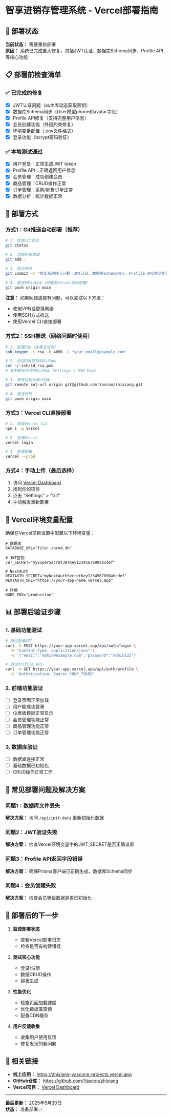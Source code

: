 # 智享进销存管理系统 - Vercel部署指南

## 🚀 部署状态

**当前状态：** 需要重新部署  
**原因：** 系统已完成重大修复，包括JWT认证、数据库Schema同步、Profile API等核心功能

## 📋 部署前检查清单

### ✅ 已完成的修复
- [x] JWT认证问题（auth库动态获取密钥）
- [x] 数据库Schema同步（User模型phone和avatar字段）
- [x] Profile API修复（支持完整用户信息）
- [x] 会员创建功能（外键约束修复）
- [x] 环境变量配置（.env文件格式）
- [x] 登录功能（bcrypt密码验证）

### ✅ 本地测试通过
- [x] 用户登录：正常生成JWT token
- [x] Profile API：正确返回用户信息
- [x] 会员管理：成功创建会员
- [x] 商品管理：CRUD操作正常
- [x] 订单管理：采购/销售订单正常
- [x] 数据分析：统计数据正常

## 🔄 部署方式

### 方式1：Git推送自动部署（推荐）

```bash
# 1. 检查Git状态
git status

# 2. 添加所有修改
git add .

# 3. 提交修改
git commit -m "修复系统核心问题：JWT认证、数据库Schema同步、Profile API等功能已全部正常工作"

# 4. 推送到GitHub（将触发Vercel自动部署）
git push origin main
```

**注意：** 如果网络连接有问题，可以尝试以下方法：
- 使用VPN或更换网络
- 使用SSH方式推送
- 使用Vercel CLI直接部署

### 方式2：SSH推送（网络问题时使用）

```bash
# 1. 配置SSH（如果还没有）
ssh-keygen -t rsa -b 4096 -C "your_email@example.com"

# 2. 添加SSH密钥到GitHub
cat ~/.ssh/id_rsa.pub
# 复制输出内容到GitHub Settings > SSH Keys

# 3. 更改远程仓库为SSH
git remote set-url origin git@github.com:Yascon/zhixiang.git

# 4. 推送代码
git push origin main
```

### 方式3：Vercel CLI直接部署

```bash
# 1. 安装Vercel CLI
npm i -g vercel

# 2. 登录Vercel
vercel login

# 3. 直接部署
vercel --prod
```

### 方式4：手动上传（最后选择）

1. 访问 [Vercel Dashboard](https://vercel.com/dashboard)
2. 找到你的项目
3. 点击 "Settings" > "Git"
4. 手动触发重新部署

## 🔧 Vercel环境变量配置

确保在Vercel项目设置中配置以下环境变量：

```env
# 数据库
DATABASE_URL="file:./prod.db"

# JWT密钥
JWT_SECRET="mySuperSecretJWTKey1234567890abcdef"

# NextAuth
NEXTAUTH_SECRET="myNextAuthSecretKey1234567890abcdef"
NEXTAUTH_URL="https://your-app-name.vercel.app"

# 环境
NODE_ENV="production"
```

## 📊 部署后验证步骤

### 1. 基础功能测试
```bash
# 测试登录API
curl -X POST https://your-app.vercel.app/api/auth/login \
  -H "Content-Type: application/json" \
  -d '{"email":"admin@example.com","password":"admin123"}'

# 测试Profile API
curl -X GET https://your-app.vercel.app/api/auth/profile \
  -H "Authorization: Bearer YOUR_TOKEN"
```

### 2. 前端功能验证
- [ ] 登录页面正常加载
- [ ] 用户能成功登录
- [ ] 仪表板数据正常显示
- [ ] 会员管理功能正常
- [ ] 商品管理功能正常
- [ ] 订单管理功能正常

### 3. 数据库验证
- [ ] 数据库连接正常
- [ ] 基础数据已初始化
- [ ] CRUD操作正常工作

## 🚨 常见部署问题及解决方案

### 问题1：数据库文件丢失
**解决方案：** 访问 `/api/init-data` 重新初始化数据

### 问题2：JWT验证失败
**解决方案：** 检查Vercel环境变量中的JWT_SECRET是否正确设置

### 问题3：Profile API返回字段错误
**解决方案：** 确保Prisma客户端已正确生成，数据库Schema同步

### 问题4：会员创建失败
**解决方案：** 检查会员等级数据是否已初始化

## 📝 部署后的下一步

1. **监控部署状态**
   - 查看Vercel部署日志
   - 检查是否有构建错误

2. **测试核心功能**
   - 登录/注册
   - 数据CRUD操作
   - 报表生成

3. **性能优化**
   - 检查页面加载速度
   - 优化数据库查询
   - 配置CDN缓存

4. **用户反馈收集**
   - 收集用户使用反馈
   - 修复发现的新问题

## 🔗 相关链接

- **线上应用：** https://zhixiang-yascons-projects.vercel.app
- **GitHub仓库：** https://github.com/Yascon/zhixiang
- **Vercel项目：** [Vercel Dashboard](https://vercel.com/dashboard)

---

**最后更新：** 2025年5月30日  
**状态：** 准备部署 ✅ 